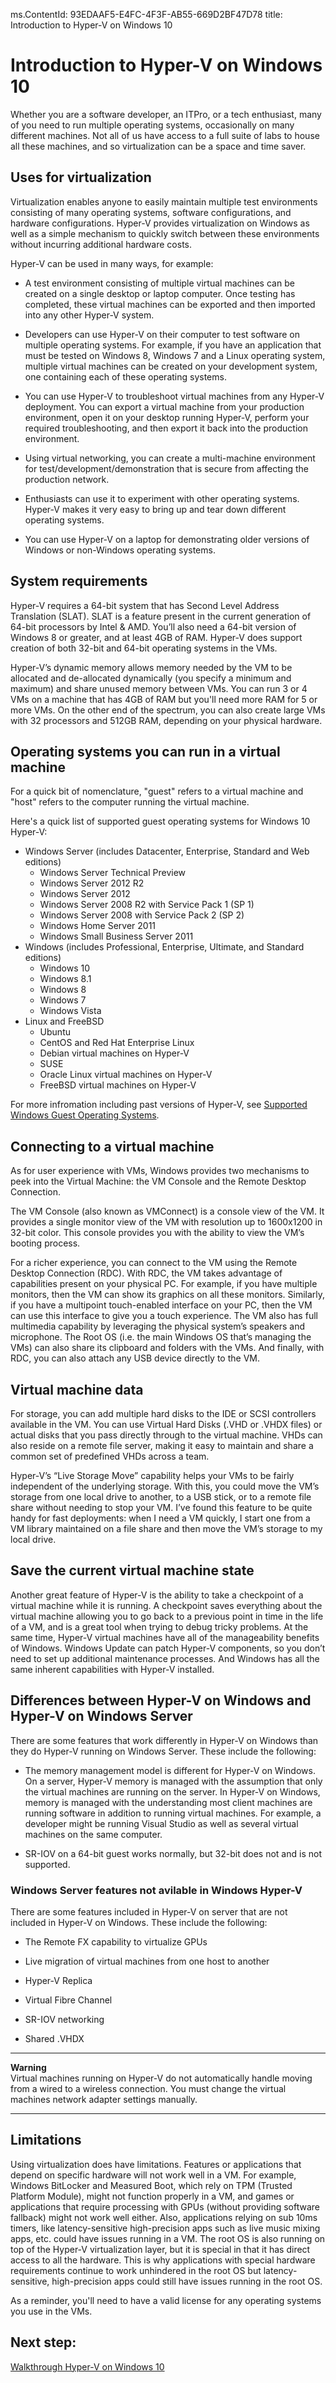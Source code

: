 ms.ContentId: 93EDAAF5-E4FC-4F3F-AB55-669D2BF47D78
title: Introduction to Hyper-V on Windows 10


# Introduction to Hyper-V on Windows 10

Whether you are a software developer, an ITPro, or a tech enthusiast, many of you need to run multiple operating systems, occasionally on many different machines. Not all of us have access to a full suite of labs to house all these machines, and so virtualization can be a space and time saver.

## Uses for virtualization
Virtualization enables anyone to easily maintain multiple test environments consisting of many operating systems, software configurations, and hardware configurations.  Hyper-V provides virtualization on Windows as well as a simple mechanism to quickly switch between these environments without incurring additional hardware costs.    

Hyper-V can be used in many ways, for example:
- A test environment consisting of multiple virtual machines can be created on a single desktop or laptop computer. Once testing has completed, these virtual machines can be exported and then imported into any other Hyper-V system.

- Developers can use Hyper-V on their computer to test software on multiple operating systems. For example, if you have an application that must be tested on Windows 8, Windows 7 and a Linux operating system, multiple virtual machines can be created on your development system, one containing each of these operating systems.

- You can use Hyper-V to troubleshoot virtual machines from any Hyper-V deployment. You can export a virtual machine from your production environment, open it on your desktop running Hyper-V, perform your required troubleshooting, and then export it back into the production environment. 

- Using virtual networking, you can create a multi-machine environment for test/development/demonstration that is secure from affecting the production network.

- Enthusiasts can use it to experiment with other operating systems. Hyper-V makes it very easy to bring up and tear down different operating systems.

- You can use Hyper-V on a laptop for demonstrating older versions of Windows or non-Windows operating systems. 


## System requirements

Hyper-V requires a 64-bit system that has Second Level Address Translation (SLAT). SLAT is a feature present in the current generation of 64-bit processors by Intel & AMD. You’ll also need a 64-bit version of Windows 8 or greater, and at least 4GB of RAM. Hyper-V does support creation of both 32-bit and 64-bit operating systems in the VMs.

Hyper-V’s dynamic memory allows memory needed by the VM to be allocated and de-allocated dynamically (you specify a minimum and maximum) and share unused memory between VMs. You can run 3 or 4 VMs on a machine that has 4GB of RAM but you'll need more RAM for 5 or more VMs. On the other end of the spectrum, you can also create large VMs with 32 processors and 512GB RAM, depending on your physical hardware.

## Operating systems you can run in a virtual machine ##
For a quick bit of nomenclature, "guest" refers to a virtual machine and "host" refers to the computer running the virtual machine.

Here's a quick list of supported guest operating systems for Windows 10 Hyper-V:
* Windows Server (includes Datacenter, Enterprise, Standard and Web editions)
  * Windows Server Technical Preview
  * Windows Server 2012 R2 
  * Windows Server 2012
  * Windows Server 2008 R2 with Service Pack 1 (SP 1) 
  * Windows Server 2008 with Service Pack 2 (SP 2)
  * Windows Home Server 2011
  * Windows Small Business Server 2011
* Windows (includes Professional, Enterprise, Ultimate, and Standard editions)
  * Windows 10
  * Windows 8.1
  * Windows 8
  * Windows 7
  * Windows Vista
* Linux and FreeBSD
  * Ubuntu
  * CentOS and Red Hat Enterprise Linux
  * Debian virtual machines on Hyper-V 
  * SUSE
  * Oracle Linux virtual machines on Hyper-V 
  * FreeBSD virtual machines on Hyper-V 

For more infromation including past versions of Hyper-V, see [Supported Windows Guest Operating Systems](supported_guest_os.md). 

## Connecting to a virtual machine

As for user experience with VMs, Windows provides two mechanisms to peek into the Virtual Machine: the VM Console and the Remote Desktop Connection.

The VM Console (also known as VMConnect) is a console view of the VM. It provides a single monitor view of the VM with resolution up to 1600x1200 in 32-bit color. This console provides you with the ability to view the VM’s booting process.

For a richer experience, you can connect to the VM using the Remote Desktop Connection (RDC). With RDC, the VM takes advantage of capabilities present on your physical PC. For example, if you have multiple monitors, then the VM can show its graphics on all these monitors. Similarly, if you have a multipoint touch-enabled interface on your PC, then the VM can use this interface to give you a touch experience. The VM also has full multimedia capability by leveraging the physical system’s speakers and microphone. The Root OS (i.e. the main Windows OS that’s managing the VMs) can also share its clipboard and folders with the VMs. And finally, with RDC, you can also attach any USB device directly to the VM.

## Virtual machine data
For storage, you can add multiple hard disks to the IDE or SCSI controllers available in the VM. You can use Virtual Hard Disks (.VHD or .VHDX files) or actual disks that you pass directly through to the virtual machine. VHDs can also reside on a remote file server, making it easy to maintain and share a common set of predefined VHDs across a team.

Hyper-V’s “Live Storage Move” capability helps your VMs to be fairly independent of the underlying storage. With this, you could move the VM’s storage from one local drive to another, to a USB stick, or to a remote file share without needing to stop your VM. I’ve found this feature to be quite handy for fast deployments: when I need a VM quickly, I start one from a VM library maintained on a file share and then move the VM’s storage to my local drive.

## Save the current virtual machine state
Another great feature of Hyper-V is the ability to take a checkpoint of a virtual machine while it is running. A checkpoint saves everything about the virtual machine allowing you to go back to a previous point in time in the life of a VM, and is a great tool when trying to debug tricky problems. At the same time, Hyper-V virtual machines have all of the manageability benefits of Windows. Windows Update can patch Hyper-V components, so you don’t need to set up additional maintenance processes. And Windows has all the same inherent capabilities with Hyper-V installed.

## Differences between Hyper-V on Windows and Hyper-V on Windows Server
There are some features that work differently in Hyper-V on Windows than they do Hyper-V running on Windows Server. These include the following:

- The memory management model is different for Hyper-V on Windows. On a server, Hyper-V memory is managed with the assumption that only the virtual machines are running on the server. In Hyper-V on Windows, memory is managed with the understanding most client machines are running software in addition to running virtual machines. For example, a developer might be running Visual Studio as well as several virtual machines on the same computer.

- SR-IOV on a 64-bit guest works normally, but 32-bit does not and is not supported.


### Windows Server features not avilable in Windows Hyper-V
There are some features included in Hyper-V on server that are not included in Hyper-V on Windows. These include the following:

- The Remote FX capability to virtualize GPUs 

- Live migration of virtual machines from one host to another

- Hyper-V Replica

- Virtual Fibre Channel

- SR-IOV networking

- Shared .VHDX

-----
**Warning**  
Virtual machines running on Hyper-V do not automatically handle moving from a wired to a wireless connection. You must change the virtual machines network adapter settings manually.
 
------

## Limitations
Using virtualization does have limitations. Features or applications that depend on specific hardware will not work well in a VM. For example, Windows BitLocker and Measured Boot, which rely on TPM (Trusted Platform Module), might not function properly in a VM, and games or applications that require processing with GPUs (without providing software fallback) might not work well either. Also, applications relying on sub 10ms timers, like latency-sensitive high-precision apps such as live music mixing apps, etc. could have issues running in a VM. The root OS is also running on top of the Hyper-V virtualization layer, but it is special in that it has direct access to all the hardware. This is why applications with special hardware requirements continue to work unhindered in the root OS but latency-sensitive, high-precision apps could still have issues running in the root OS.

As a reminder, you'll need to have a valid license for any operating systems you use in the VMs.

## Next step: 
[Walkthrough Hyper-V on Windows 10](..\quick_start\walkthrough.md) 

